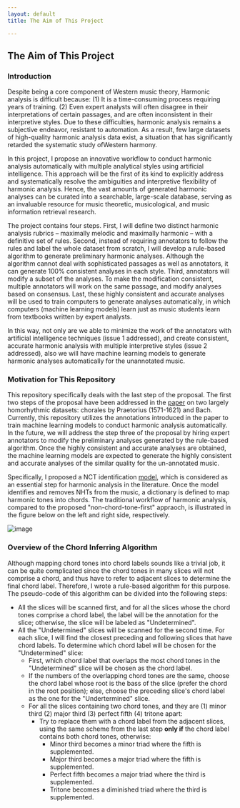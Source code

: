 ```yaml
---
layout: default
title: The Aim of This Project 

---
```


## The Aim of This Project

### Introduction

Despite being a core component of Western music theory, Harmonic analysis is difficult because: (1) It is a time-consuming process requiring years of training. (2) Even expert analysts will often disagree in their interpretations of certain passages, and are often inconsistent in their interpretive styles. Due to these difficulties, harmonic analysis remains a subjective endeavor, resistant to automation. As a result, few large datasets of high-quality harmonic analysis data exist, a situation that has significantly retarded the systematic study ofWestern harmony.

In this project, I propose an innovative workflow to conduct harmonic analysis automatically with multiple analytical styles using artificial intelligence. This approach will be the first of its kind to explicitly address and systematically resolve the ambiguities and interpretive flexibility of harmonic analysis. Hence, the vast amounts of generated harmonic analyses can be curated into a searchable, large-scale database, serving as an invaluable resource for music theoretic, musicological, and music information retrieval research.

The project contains four steps. First, I will define two distinct harmonic analysis rubrics – maximally melodic and maximally harmonic – with a definitive set of rules. Second, instead of requiring annotators to follow the rules and label the whole dataset from scratch, I will develop a rule-based algorithm to generate preliminary harmonic analyses. Although the algorithm cannot deal with sophisticated passages as well as annotators, it can generate 100% consistent analyses in each style. Third, annotators will modify a subset of the analyses. To make the modification consistent, multiple annotators will work on the same passage, and modify analyses based on consensus. Last, these highly consistent and accurate analyses will be used to train computers to generate analyses automatically, in which computers (machine learning models) learn just as music students learn from textbooks written by expert analysts. 

In this way, not only are we able to minimize the work of the annotators with artificial intelligence techniques (issue 1 addressed), and create consistent, accurate harmonic analysis with multiple interpretive styles (issue 2 addressed), also we will have machine learning models to generate harmonic analyses automatically for the unannotated music.

### Motivation for This Repository 

This repository specifically deals with the last step of the proposal. The first two steps of the proposal have been addressed in the [paper](http://ismir2018.ircam.fr/doc/pdfs/283_Paper.pdf) on two largely homorhythmic datasets: chorales by Praetorius (1571-1621) and Bach. Currently, this repository utilizes the annotations introduced in the paper to train machine learning models to conduct harmonic analysis automatically. In the future, we will address the step three of the proposal by hiring expert annotators to modify the preliminary analyses generated by the rule-based algorithm. Once the highly consistent and accurate analyses are obtained, the machine learning models are expected to generate the highly consistent and accurate analyses of the similar quality for the un-annotated music.

Specifically, I proposed a NCT identification [model](https://dl.acm.org/citation.cfm?id=3144753), which is considered as an essential step for harmonic analysis in the literature. Once the model identifies and removes NHTs from the music, a dictionary is defined to map harmonic tones into chords. The traditional workflow of harmonic analysis, compared to the proposed "non-chord-tone-first" appraoch, is illustrated in the figure below on the left and right side, respectively. 

![image](https://user-images.githubusercontent.com/9313094/50776583-5942eb00-1267-11e9-8362-95442d735ae7.png)

### Overview of the Chord Inferring Algorithm
Although mapping chord tones into chord labels sounds like a trivial job, it can be quite complicated since the chord tones in many slices will not comprise a chord, and thus have to refer to adjacent slices to determine the final chord label. Therefore, I wrote a rule-based algorithm for this purpose. The pseudo-code of this algorithm can be divided into the following steps:
* All the slices will be scanned first, and for all the slices whose the chord tones comprise a chord label, the label will be the annotation for the slice; otherwise, the slice will be labeled as "Undetermined".
* All the "Undetermined" slices will be scanned for the second time. For each slice, I will find the closest preceding and following slices that have chord labels. To determine which chord label will be chosen for the "Undetermined" slice:
    * First, which chord label that overlaps the most chord tones in the "Undetermined" slice will be chosen as the chord label.
    * If the numbers of the overlapping chord tones are the same, choose the chord label whose root is the bass of the slice (prefer the chord in the root position); else, choose the preceding slice's chord label as the one for the "Undertermined" slice.
    * For all the slices containing two chord tones, and they are (1) minor third (2) major third (3) perfect fifth (4) tritone apart:
        * Try to replace them with a chord label from the adjacent slices, using the same scheme from the last step **only if** the chord label contains both chord tones, otherwise:
            * Minor third becomes a minor triad where the fifth is supplemented.
            * Major third becomes a major triad where the fifth is supplemented.
            * Perfect fifth becomes a major triad where the third is supplemented.
            * Tritone becomes a diminished triad where the third is supplemented. 